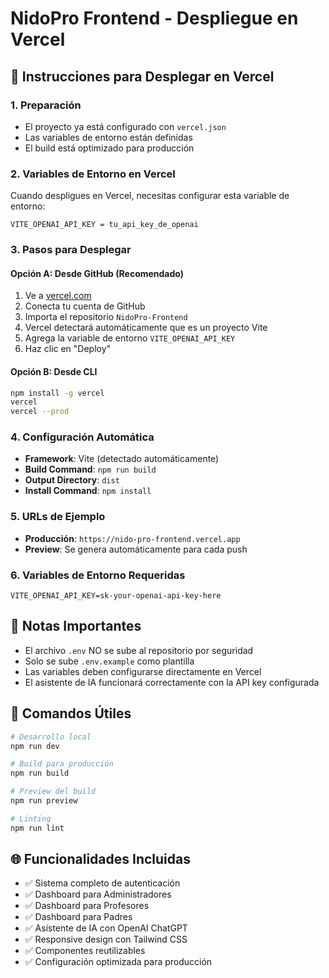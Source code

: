 # NidoPro Frontend - Despliegue en Vercel

## 🚀 Instrucciones para Desplegar en Vercel

### 1. Preparación
- El proyecto ya está configurado con `vercel.json`
- Las variables de entorno están definidas
- El build está optimizado para producción

### 2. Variables de Entorno en Vercel
Cuando despligues en Vercel, necesitas configurar esta variable de entorno:

```
VITE_OPENAI_API_KEY = tu_api_key_de_openai
```

### 3. Pasos para Desplegar

#### Opción A: Desde GitHub (Recomendado)
1. Ve a [vercel.com](https://vercel.com)
2. Conecta tu cuenta de GitHub
3. Importa el repositorio `NidoPro-Frontend`
4. Vercel detectará automáticamente que es un proyecto Vite
5. Agrega la variable de entorno `VITE_OPENAI_API_KEY`
6. Haz clic en "Deploy"

#### Opción B: Desde CLI
```bash
npm install -g vercel
vercel
vercel --prod
```

### 4. Configuración Automática
- **Framework**: Vite (detectado automáticamente)
- **Build Command**: `npm run build`
- **Output Directory**: `dist`
- **Install Command**: `npm install`

### 5. URLs de Ejemplo
- **Producción**: `https://nido-pro-frontend.vercel.app`
- **Preview**: Se genera automáticamente para cada push

### 6. Variables de Entorno Requeridas
```env
VITE_OPENAI_API_KEY=sk-your-openai-api-key-here
```

## 📝 Notas Importantes
- El archivo `.env` NO se sube al repositorio por seguridad
- Solo se sube `.env.example` como plantilla
- Las variables deben configurarse directamente en Vercel
- El asistente de IA funcionará correctamente con la API key configurada

## 🔧 Comandos Útiles
```bash
# Desarrollo local
npm run dev

# Build para producción
npm run build

# Preview del build
npm run preview

# Linting
npm run lint
```

## 🌐 Funcionalidades Incluidas
- ✅ Sistema completo de autenticación
- ✅ Dashboard para Administradores
- ✅ Dashboard para Profesores
- ✅ Dashboard para Padres
- ✅ Asistente de IA con OpenAI ChatGPT
- ✅ Responsive design con Tailwind CSS
- ✅ Componentes reutilizables
- ✅ Configuración optimizada para producción
